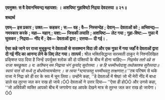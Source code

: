 **एवमुक्त: स वै देवानभिवन्द्य महायशा: ।** **अशयिष्ट गुहाविष्टो निद्रया देवदत्तया ॥ २१॥** 

**शब्दार्थ** 

**एवम्—** **इस प्रकार** **; उक्त:—** **कहकर** **; स:—** **वह** **; वै—** **निस्सन्देह** **; देवान्—** **देवताओं को** **; अभिवन्द्य—** **नमस्कार करके** **; महा—** **महान्** **; यशा:—** **जिसकी लयाति** **; अशयिष्ट—** **लेट गया** **; गुहा-विष्ट:—** **गुफा में घुसकर** **; निद्रया—** **नींद में** **; देव—** **देवताओं द्वारा** **;** **दत्तया—** **दी गई।** **.** 

**ऐसा कहे जाने पर राजा मुचुकुन्द ने देवताओं से ससश्मान विदा ली और एक गुफा में गया** **जहाँ वे देवताओं द्वारा दी गई नींद का आनन्द लेने के लिए लेट गया।** **तात्पर्य :** श्रील भक्तिसिद्धान्त सरस्वती ठाकुर ने निश्नलिखित प्रकि्षप्त पाठ दिया है जिन्हें उपर्युक्त श्लोक की दो पंक्तियों के बीच में होना चाहिए— *निद्रामेव ततो वव्रे स राजा श्रमकॢषत:॥* *य: कश्चिन् मम निद्राया भंगं कुर्याद् सुरोत्तमा:।* *स हि भस्मीभवेदाशु तथोक्तश्च सुरैस्तदा॥* *स्वापं यातं यो मध्ये तु बोधयेत्त्वामचेतन:।* *स त्वया ²ष्टमात्रस्तु भस्मीभवतु तत्क्षणात्॥* ''तब परिश्रम से थके राजा ने निद्रा को ही वर के रूप में चुन लिया। उन्होंने कहा, ''हे देवताओं में श्रेष्ठ! जो भी मेरी नींद में बाधा डाले वह तुरन्त जल कर राख हो जाये।ÓÓ देवताओं ने उत्तर दिया— ''ऐसा ही होÓÓ और उनसे कहा, ''जो अविवेकी व्यक्ति आपको बीच में जगायेगा वह आपके देखने मात्र से तुरन्त जल कर राख हो जायेगा।ÓÓ  